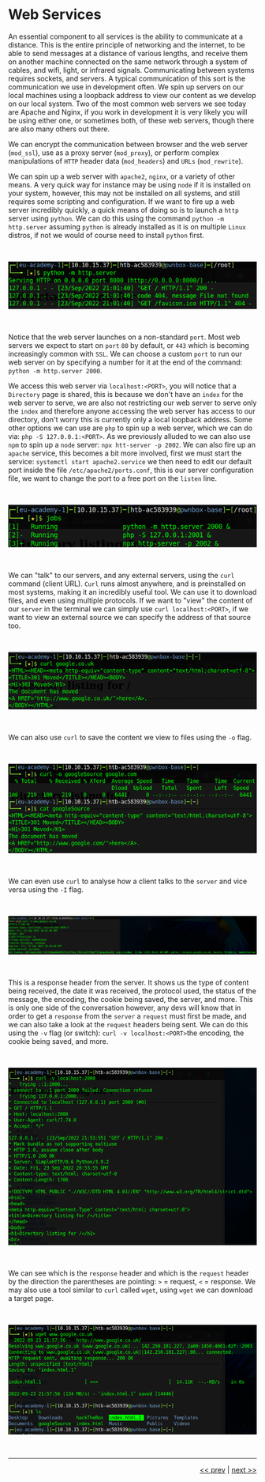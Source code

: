 # Web Services

An essential component to all services is the ability to communicate at a distance. This is the entire principle of networking and the internet, to be able to send messages at a distance of various lengths, and receive them on another machine connected on the same network through a system of cables, and wifi, light, or infrared signals. Communicating between systems requires sockets, and servers. A typical communication of this sort is the communication we use in development often. We spin up servers on our local machines using a loopback address to view our content as we develop on our local system. Two of the most common web servers we see today are Apache and Nginx, if you work in development it is very likely you will be using either one, or sometimes both, of these web servers, though there are also many others out there.

We can encrypt the communication between browser and the web server (`mod_ssl`), use as a proxy server (`mod_proxy`), or perform complex manipulations of `HTTP` header data (`mod_headers`) and `URLs` (`mod_rewrite`).

We can spin up a web server with `apache2`, `nginx`, or a variety of other means. A very quick way for instance may be using `node` if it is installed on your system, however, this may not be installed on all systems, and still requires some scripting and configuration. If we want to fire up a web server incredibly quickly, a quick means of doing so is to launch a `http` server using `python`. We can do this using the command `python -m http.server` assuming `python` is already installed as it is on multiple `Linux` distros, if not we would of course need to install `python` first.

<br />

![Python Webserver](../images/PythonServer.png)

<br />

Notice that the web server launches on a non-standard `port`. Most web servers we expect to start on `port` `80` by default, or `443` which is becoming increasingly common with `SSL`. We can choose a custom `port` to run our web server on by specifying a number for it at the end of the command: `python -m http.server 2000`.

We access this web server via `localhost:<PORT>`, you will notice that a `Directory` page is shared, this is because we don't have an `index` for the web server to serve, we are also not restricting our web server to serve only the `index` and therefore anyone accessing the web server has access to our directory, don't worry this is currently only a local loopback address. Some other options we can use are `php` to spin up a web server, which we can do via: `php -S 127.0.0.1:<PORT>`. As we previously alluded to we can also use `npm` to spin up a `node` server: `npx htt-server -p 2002`. We can also fire up an `apache` service, this becomes a bit more involved, first we must start the service: `systemctl start apache2.service` we then need to edit our default port inside the file `/etc/apache2/ports.conf`, this is our server configuration file, we want to change the port to a free port on the `listen` line.

<br />

![Servers](../images/servers.png)

<br />

We can "talk" to our servers, and any external servers, using the `curl` command (client URL). `Curl` runs almost anywhere, and is preinstalled on most systems, making it an incredibly useful tool. We can use it to download files, and even using multiple protocols. If we want to "view" the content of our `server` in the terminal we can simply use `curl localhost:<PORT>`, if we want to view an external source we can specify the address of that source too.

<br />

![Curl Google](../images/curlGoogle.png)

<br />

We can also use `curl` to save the content we view to files using the `-o` flag.

<br />

![Google Source](../images/googleSource.png)

<br />

We can even use `curl` to analyse how a client talks to the `server` and vice versa using the `-I` flag.

<br />


![Curl Response header](../images/curlInvestigate.png)

<br />

This is a response header from the server. It shows us the type of content being received, the date it was received, the protocol used, the status of the message, the encoding, the cookie being saved, the server, and more. This is only one side of the conversation however, any devs will know that in order to get a `response` from the `server` a `request` must first be made, and we can also take a look at the `request` headers being sent. We can do this using the `-v` flag (or switch): `curl -v localhost:<PORT>`the encoding, the cookie being saved, and more.


<br />

![Curl Request header](../images/curlverbose.png)

<br />

We can see which is the `response` header and which is the `request` header by the direction the parentheses are pointing: `>` = request, `<` = response.
We may also use a tool similar to `curl` called `wget`, using `wget` we can download a target page.

<br />

![Wget Download](../images/wget.png)

<br />

___

<div align="right">

[<< prev](./13_masking.md.md) | [next >>]()
</div>